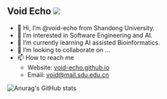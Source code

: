 ## Void Echo ![](https://komarev.com/ghpvc/?username=void-echo)

- 👋 Hi, I’m @void-echo from Shandong University.
- 👀 I’m interested in Software Engineering and AI.
- 🌱 I’m currently learning AI assisted Bioinformatics.
- 💞️ I’m looking to collaborate on ...
- 📫 How to reach me 
  - Website: [void-echo.github.io](https://void-echo.github.io/)
  - Email: void@mail.sdu.edu.cn 

![Anurag's GitHub stats](https://github-readme-stats.vercel.app/api?username=void-echo&count_private=true&show_icons=true)

